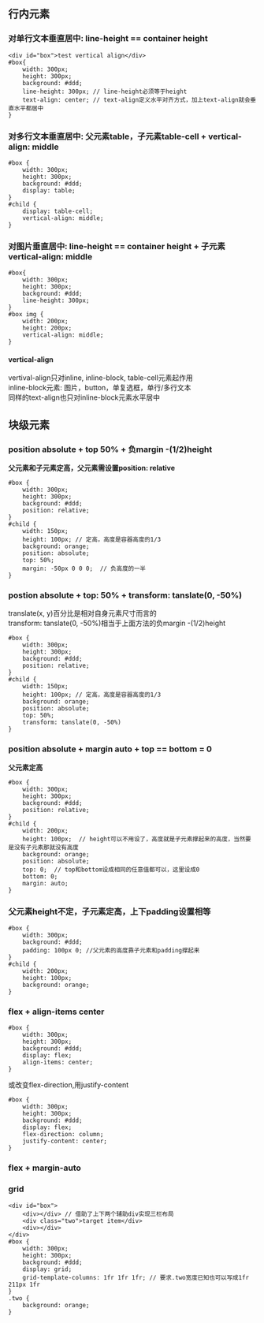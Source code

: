 ## 行内元素
### 对单行文本垂直居中: line-height == container height 
```
<div id="box">test vertical align</div>
#box{
    width: 300px;
    height: 300px;
    background: #ddd;
    line-height: 300px; // line-height必须等于height
    text-align: center; // text-align定义水平对齐方式，加上text-align就会垂直水平都居中
}
```
  
### 对多行文本垂直居中: 父元素table，子元素table-cell + vertical-align: middle    
```
#box {
    width: 300px;
    height: 300px;
    background: #ddd;
    display: table;
}
#child {
    display: table-cell;
    vertical-align: middle;
}
```

### 对图片垂直居中: line-height == container height + 子元素vertical-align: middle   
```
#box{
    width: 300px;
    height: 300px;
    background: #ddd;
    line-height: 300px;
}
#box img {
    width: 200px;
    height: 200px;
    vertical-align: middle;
}
```

#### vertical-align
vertival-align只对inline, inline-block, table-cell元素起作用   
inline-block元素: 图片，button，单复选框，单行/多行文本      
同样的text-align也只对inline-block元素水平居中 

## 块级元素
### position absolute + top 50% + 负margin -(1/2)height  
**父元素和子元素定高，父元素需设置position: relative**
```
#box {
    width: 300px;
    height: 300px;
    background: #ddd;
    position: relative;
}
#child {
    width: 150px;
    height: 100px; // 定高，高度是容器高度的1/3
    background: orange;
    position: absolute;
    top: 50%;
    margin: -50px 0 0 0;  // 负高度的一半
}
```

### postion absolute + top: 50% + transform: tanslate(0, -50%)
translate(x, y)百分比是相对自身元素尺寸而言的     
transform: tanslate(0, -50%)相当于上面方法的负margin -(1/2)height
```
#box {
    width: 300px;
    height: 300px;
    background: #ddd;
    position: relative;
}
#child {
    width: 150px;
    height: 100px; // 定高，高度是容器高度的1/3
    background: orange;
    position: absolute;
    top: 50%;
    transform: tanslate(0, -50%)
}
```

### position absolute + margin auto + top == bottom = 0
**父元素定高**
```
#box {
    width: 300px;
    height: 300px;
    background: #ddd;
    position: relative;
}
#child {
    width: 200px;
    height: 100px;  // height可以不用设了，高度就是子元素撑起来的高度，当然要是没有子元素那就没有高度
    background: orange;
    position: absolute;
    top: 0;  // top和bottom设成相同的任意值都可以，这里设成0
    bottom: 0;
    margin: auto;
}
```

### 父元素height不定，子元素定高，上下padding设置相等 
```
#box {
    width: 300px;
    background: #ddd;
    padding: 100px 0; //父元素的高度靠子元素和padding撑起来
}
#child {
    width: 200px;
    height: 100px;
    background: orange;
}
```

### flex + align-items center
```
#box {
    width: 300px;
    height: 300px;
    background: #ddd;
    display: flex;
    align-items: center;
}
```
或改变flex-direction,用justify-content
```
#box {
    width: 300px;
    height: 300px;
    background: #ddd;
    display: flex;
    flex-direction: column;
    justify-content: center;
}
```
### flex + margin-auto

### grid 
```
<div id="box">
    <div></div> // 借助了上下两个辅助div实现三栏布局
    <div class="two">target item</div>
    <div></div>
</div>
#box {
    width: 300px;
    height: 300px;
    background: #ddd;
    display: grid;
    grid-template-columns: 1fr 1fr 1fr; // 要求.two宽度已知也可以写成1fr 211px 1fr
}
.two {
    background: orange;
}
```